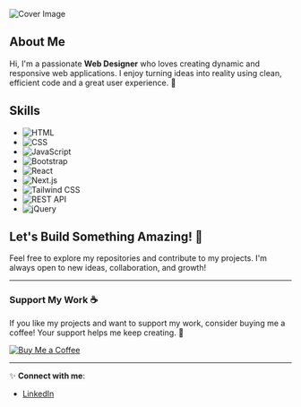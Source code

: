  ![Cover Image](https://mohammedshanib.netlify.app/assets/images/cover.webp) 

## About Me
Hi, I'm a passionate **Web Designer** who loves creating dynamic and responsive web applications. I enjoy turning ideas into reality using clean, efficient code and a great user experience. 🚀

## Skills
- ![HTML](https://img.shields.io/badge/-HTML-E34F26?style=flat&logo=html5&logoColor=white)
- ![CSS](https://img.shields.io/badge/-CSS-1572B6?style=flat&logo=css3&logoColor=white)
- ![JavaScript](https://img.shields.io/badge/-JavaScript-F7DF1E?style=flat&logo=javascript&logoColor=black)
- ![Bootstrap](https://img.shields.io/badge/-Bootstrap-563D7C?style=flat&logo=bootstrap&logoColor=white)
- ![React](https://img.shields.io/badge/-React-61DAFB?style=flat&logo=react&logoColor=black)
- ![Next.js](https://img.shields.io/badge/-Next.js-000000?style=flat&logo=next.js&logoColor=white)
- ![Tailwind CSS](https://img.shields.io/badge/-Tailwind%20CSS-06B6D4?style=flat&logo=tailwind-css&logoColor=white)
- ![REST API](https://img.shields.io/badge/-REST%20API-5F6368?style=flat&logo=api&logoColor=white)
- ![jQuery](https://img.shields.io/badge/-jQuery-0769AD?style=flat&logo=jquery&logoColor=white)

## Let's Build Something Amazing! 🚀
Feel free to explore my repositories and contribute to my projects. I'm always open to new ideas, collaboration, and growth!

---

### Support My Work ☕️
If you like my projects and want to support my work, consider buying me a coffee! Your support helps me keep creating. 💖

[![Buy Me a Coffee](https://img.shields.io/badge/Buy%20Me%20a%20Coffee-FF813F?style=for-the-badge&logo=buy-me-a-coffee&logoColor=white)](https://buymeacoffee.com/shanibsnb)

---

✨ **Connect with me**:
- [LinkedIn](https://www.linkedin.com/in/mohammed-shanib-133567217/) 

